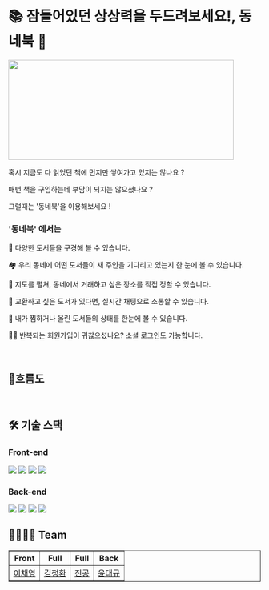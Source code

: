 <h1> 📚 잠들어있던 상상력을 두드려보세요!, 동네북 📖</h1>

<img src= "https://github.com/codestates/dongnebook/blob/dev/client/src/img/logo.png?raw=true"  width = "450" height = "200" />

<!-- <h3><a href=http://ssokbeer-bucket-depoly.s3-website.ap-northeast-2.amazonaws.com/>동네북 바로가기</a></h3> -->

</br>

혹시 지금도 다 읽었던 책에 먼지만 쌓여가고 있지는 않나요 ?

매번 책을 구입하는데 부담이 되지는 않으셨나요 ?

그럴때는 '동네북'을 이용해보세요 !


<h3> '동네북' 에서는 </h3>

📕 다양한 도서들을 구경해 볼 수 있습니다. </br>

🏘 우리 동네에 어떤 도서들이 새 주인을 기다리고 있는지 한 눈에 볼 수 있습니다. </br>

📍 지도를 펼쳐, 동네에서 거래하고 싶은 장소를 직접 정할 수 있습니다. </br>

💬 교환하고 싶은 도서가 있다면, 실시간 채팅으로 소통할 수 있습니다. </br>

🌈 내가 찜하거나 올린 도서들의 상태를 한눈에 볼 수 있습니다. </br>

👌🏻 반복되는 회원가입이 귀찮으셨나요? 소셜 로그인도 가능합니다. </br>


</br>
<h2> 🧬흐름도 </h2>
<!-- <img src="https://github.com/codestates/ssokbeer/blob/main/ssokbeer_stack_architecture.png?raw=true" width = "800 " height = "600"/> -->


</br>
<h2> 🛠 기술 스택 </h2>

<h3> Front-end </h3>
<img src="https://img.shields.io/badge/FRONT-REACT-%2361DAFB?style=for-the-badge&logo=React" />
<img src="https://img.shields.io/badge/FRONT-STYLED--COMPONENT-%23DB7093?style=for-the-badge&logo=styled-components" />
<img src="https://img.shields.io/badge/FRONT-REACT%20ROUTER-%23CA4245?style=for-the-badge&logo=React%20Router" />
<img src="https://img.shields.io/badge/DEPLOY-AWS-%23232F3E?style=for-the-badge&logo=Amazon%20AWS" />

<h3> Back-end</h3>
<img src="https://img.shields.io/badge/BACK-EXPRESS-%2317202C?style=for-the-badge" />
<img src="https://img.shields.io/badge/BACK-MYSQL-%234479A1?style=for-the-badge&logo=MySQL" />
<img src="https://img.shields.io/badge/BACK-JWT-%23E6E6E6?style=for-the-badge" />
<img src="https://img.shields.io/badge/DEPLOY-AWS-%23232F3E?style=for-the-badge&logo=Amazon%20AWS" />

<h2> 👩‍👩‍👦‍👦 Team </h2>
<table border="1">
	<th>Front</th>
	<th>Full</th>
  <th>Full</th>
  <th>Back</th>
	<tr><!-- 첫번째 줄 시작 -->
    <td><a href="https://github.com/sophiecode1105">이채영</a></td>
    <td><a href="https://github.com/codingbe">김정환</a></td>
    <td><a href="https://github.com/kongjin">진공</a></td>
    <td><a href="https://github.com/StrummingDown">윤대규</a></td>
	</tr><!-- 첫번째 줄 끝 -->
    </table>

